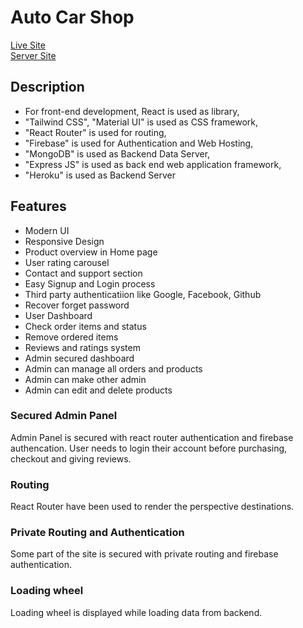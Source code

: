 # Auto Car Shop

[Live Site](https://auto-car-shop-aaf9d.web.app/)\
[Server Site](https://auto-car-shop.herokuapp.com/)

## Description

* For front-end development, React is used as library,
* "Tailwind CSS", "Material UI" is used as CSS framework,
*  "React Router" is used for routing,
*  "Firebase" is used for Authentication and Web Hosting,
*  "MongoDB" is used as Backend Data Server,
*  "Express JS" is used as back end web application framework,
*  "Heroku" is used as Backend Server

## Features

* Modern UI
* Responsive Design
* Product overview in Home page
* User rating carousel
* Contact and support section
* Easy Signup and Login process
* Third party authenticatiion like Google, Facebook, Github
* Recover forget password
* User Dashboard
* Check order items and status
* Remove ordered items
* Reviews and ratings system
* Admin secured dashboard
* Admin can manage all orders and products
* Admin can make other admin
* Admin can edit and delete products 

### Secured Admin Panel

Admin Panel is secured with react router authentication and firebase authencation. User needs to login their account before purchasing, checkout and giving reviews.

### Routing

React Router have been used to render the perspective destinations.

### Private Routing and Authentication

Some part of the site is secured with private routing and firebase authentication.

### Loading wheel

Loading wheel is displayed while loading data from backend.

